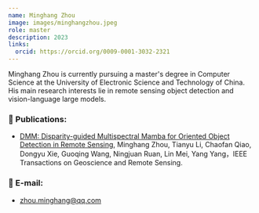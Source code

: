 ```yaml
---
name: Minghang Zhou
image: images/minghangzhou.jpeg
role: master
description: 2023
links:
  orcid: https://orcid.org/0009-0001-3032-2321
---
```


Minghang Zhou is currently pursuing a master's degree in Computer Science at the University of Electronic Science and Technology of China. His main research interests lie in remote sensing object detection and vision-language large models.

### 📝 Publications:
- [DMM: Disparity-guided Multispectral Mamba for Oriented Object Detection in Remote Sensing](https://arxiv.org/abs/2407.08132), Minghang Zhou, Tianyu Li, Chaofan Qiao, Dongyu Xie, Guoqing Wang, Ningjuan Ruan, Lin Mei, Yang Yang，IEEE Transactions on Geoscience and Remote Sensing.

### 📧 E-mail:
- zhou.minghang@qq.com
